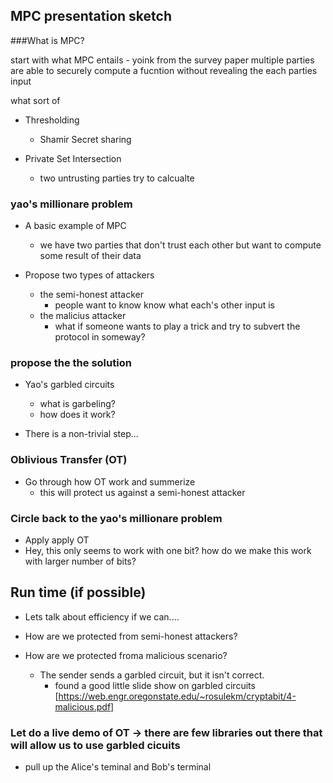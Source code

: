 ## MPC presentation sketch

###What is MPC?

start with what MPC entails - yoink from the survey paper
multiple parties are able to securely compute a fucntion without revealing the each parties input

what sort of 

* Thresholding
    * Shamir Secret sharing

* Private Set Intersection
    * two untrusting parties try to calcualte 
### yao's millionare problem

* A basic example of MPC
    * we have two parties that don't trust each other but want to compute some result of their data

* Propose two types of attackers
    * the semi-honest attacker
        * people want to know know what each's other input is
    * the malicius attacker
        * what if someone wants to play a trick and try to subvert the protocol in someway?

### propose the the solution

* Yao's garbled circuits
    * what is garbeling?
    * how does it work?

* There is a non-trivial step...

### Oblivious Transfer (OT)

* Go through how OT work and summerize
    * this will protect us against a semi-honest attacker


### Circle back to the yao's millionare problem

* Apply apply OT
* Hey, this only seems to work with one bit? how do we make this work with larger number of bits?

## Run time (if possible)
* Lets talk about efficiency if we can....

* How are we protected from semi-honest attackers?
* How are we protected froma malicious scenario?
    * The sender sends a garbled circuit, but it isn't correct.
        * found a good little slide show on garbled circuits [https://web.engr.oregonstate.edu/~rosulekm/cryptabit/4-malicious.pdf]

### Let do a live demo of OT -> there are few libraries out there that will allow us to use garbled cicuits

* pull up the Alice's teminal and Bob's terminal


